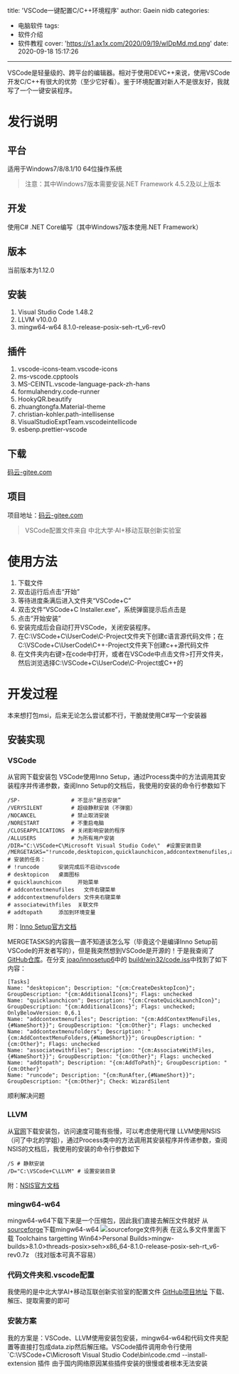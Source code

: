 title: 'VSCode一键配置C/C++环境程序'
author: Gaein nidb
categories:
  - 电脑软件
tags:
  - 软件介绍
  - 软件教程
cover: 'https://s1.ax1x.com/2020/09/19/wIDpMd.md.png'
date: 2020-09-18 15:17:26
---
VSCode是轻量级的、跨平台的编辑器。相对于使用DEVC++来说，使用VSCode开发C/C++有很大的优势（至少它好看）。鉴于环境配置对新人不是很友好，我就写了一个一键安装程序。
<!-- more -->
# 发行说明
## 平台
适用于Windows7/8/8.1/10 64位操作系统
> 注意：其中Windows7版本需要安装.NET Framework 4.5.2及以上版本
## 开发
使用C# .NET Core编写（其中Windows7版本使用.NET Framework）
## 版本
当前版本为1.12.0
## 安装
1. Visual Studio Code 1.48.2
2. LLVM v10.0.0
3. mingw64-w64 8.1.0-release-posix-seh-rt_v6-rev0
## 插件
1. vscode-icons-team.vscode-icons
2. ms-vscode.cpptools
3. MS-CEINTL.vscode-language-pack-zh-hans
4. formulahendry.code-runner
5. HookyQR.beautify
6. zhuangtongfa.Material-theme
7. christian-kohler.path-intellisense
8. VisualStudioExptTeam.vscodeintellicode
9. esbenp.prettier-vscode
## 下载
[码云-gitee.com](https://gitee.com/nidb/vscode--c/releases)
## 项目
项目地址：[码云-gitee.com](https://gitee.com/nidb/vscode--c)

> VSCode配置文件来自 中北大学·AI+移动互联创新实验室

# 使用方法
1. 下载文件
2. 双击运行后点击“开始”
3. 等待进度条满后进入文件夹“VSCode+C”
4. 双击文件“VSCode+C Installer.exe”，系统弹窗提示后点击是
5. 点击“开始安装”
6. 安装完成后会自动打开VSCode，关闭安装程序。
7. 在C:\VSCode+C\UserCode\C-Project文件夹下创建c语言源代码文件；在C:\VSCode+C\UserCode\C++-Project文件夹下创建c++源代码文件
8. 在文件夹内右键>在code中打开，或者在VSCode中点击文件>打开文件夹，然后浏览选择C:\VSCode+C\UserCode\C-Project或C++的

# 开发过程
本来想打包msi，后来无论怎么尝试都不行，干脆就使用C#写一个安装器
## 安装实现
### VSCode
从官网下载安装包
VSCode使用Inno Setup，通过Process类中的方法调用其安装程序并传递参数，查阅Inno Setup的文档后，我使用的安装的命令行参数如下 
```
/SP-                # 不显示“是否安装”
/VERYSILENT         # 超级静默安装（不弹窗）
/NOCANCEL           # 禁止取消安装
/NORESTART          # 不重启电脑
/CLOSEAPPLICATIONS  # 关闭影响安装的程序
/ALLUSERS           # 为所有用户安装
/DIR="C:\VSCode+C\Microsoft Visual Studio Code\"  #设置安装目录
/MERGETASKS="!runcode,desktopicon,quicklaunchicon,addcontextmenufiles,addcontextmenufolders,associatewithfiles,addtopath"
# 安装的任务： 
# !runcode      安装完成后不启动vscode
# desktopicon   桌面图标
# quicklaunchicon     开始菜单
# addcontextmenufiles   文件右键菜单
# addcontextmenufolders 文件夹右键菜单
# associatewithfiles  关联文件
# addtopath     添加到环境变量
```
附：[Inno Setup官方文档](https://jrsoftware.org/ishelp/topic_setupcmdline.htm)

MERGETASKS的内容我一直不知道该怎么写（毕竟这个是编译Inno Setup前VSCode的开发者写的），但是我突然想到VSCode是开源的！于是我查阅了[GitHub仓库](https://github.com/microsoft/vscode)。在分支 [joao/innosetup6](https://github.com/microsoft/vscode/tree/joao/innosetup6)中的 [build/win32/code.iss](https://github.com/microsoft/vscode/blob/joao/innosetup6/build/win32/code.iss)中找到了如下内容：
```
[Tasks]
Name: "desktopicon"; Description: "{cm:CreateDesktopIcon}"; GroupDescription: "{cm:AdditionalIcons}"; Flags: unchecked
Name: "quicklaunchicon"; Description: "{cm:CreateQuickLaunchIcon}"; GroupDescription: "{cm:AdditionalIcons}"; Flags: unchecked; OnlyBelowVersion: 0,6.1
Name: "addcontextmenufiles"; Description: "{cm:AddContextMenuFiles,{#NameShort}}"; GroupDescription: "{cm:Other}"; Flags: unchecked
Name: "addcontextmenufolders"; Description: "{cm:AddContextMenuFolders,{#NameShort}}"; GroupDescription: "{cm:Other}"; Flags: unchecked
Name: "associatewithfiles"; Description: "{cm:AssociateWithFiles,{#NameShort}}"; GroupDescription: "{cm:Other}"; Flags: unchecked
Name: "addtopath"; Description: "{cm:AddToPath}"; GroupDescription: "{cm:Other}"
Name: "runcode"; Description: "{cm:RunAfter,{#NameShort}}"; GroupDescription: "{cm:Other}"; Check: WizardSilent
``` 
顺利解决问题
### LLVM
从[官网](https://releases.llvm.org/)下载安装包，访问速度可能有些慢，可以考虑使用代理
LLVM使用NSIS（问了中北的学姐），通过Process类中的方法调用其安装程序并传递参数，查阅NSIS的文档后，我使用的安装的命令行参数如下 
```
/S # 静默安装
/D="C:\VSCode+C\LLVM" # 设置安装目录
```
附：[NSIS官方文档](https://nsis.sourceforge.io/Docs/Chapter3.html#installerusage)
### mingw64-w64
mingw64-w64下载下来是一个压缩包，因此我们直接去解压文件就好
从[sourceforge](https://sourceforge.net/projects/mingw-w64/files/)下载mingw64-w64
![sourceforge文件列表](https://s1.ax1x.com/2020/09/18/whTJL8.png)
在这么多文件里面下载 Toolchains targetting Win64>Personal Builds>mingw-builds>8.1.0>threads-posix>seh>x86_64-8.1.0-release-posix-seh-rt_v6-rev0.7z
（找对版本可真不容易）
### 代码文件夹和.vscode配置
我使用的是中北大学AI+移动互联创新实验室的配置文件
[GitHub项目地址](https://github.com/android-nuc/VSCode-C-Environment)
下载、解压、提取需要的即可
### 安装方案
我的方案是：VSCode、LLVM使用安装包安装，mingw64-w64和代码文件夹配置等直接打包成data.zip然后解压缩。VSCode插件调用命令行使用
`C:\VSCode+C\Microsoft Visual Studio Code\bin\code.cmd  --install-extension 插件
由于国内网络原因某些插件安装的很慢或者根本无法安装